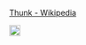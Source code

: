 
[Thunk - Wikipedia](https://en.wikipedia.org/wiki/Thunk)

<img src='https://scrapbox.io/api/pages/nishio/en/icon' alt='en.icon' height="19.5"/>